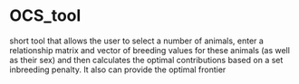 # OCS_tool
 short tool that allows the user to select a number of animals, enter a relationship matrix and vector of breeding values for these animals (as well as their sex) and then calculates the optimal contributions based on a set inbreeding penalty. It also can provide the optimal frontier
